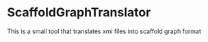 # ScaffoldGraphTranslator
This is a small tool that translates xmi files into scaffold graph format
